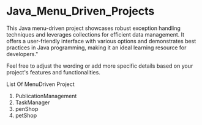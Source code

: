# Java_Menu_Driven_Projects
This Java menu-driven project showcases robust exception handling techniques and leverages collections for efficient data management. It offers a user-friendly interface with various options and demonstrates best practices in Java programming, making it an ideal learning resource for developers."

Feel free to adjust the wording or add more specific details based on your project's features and functionalities.

List Of MenuDriven Project

1. PublicationManagement
2. TaskManager
3. penShop
4. petShop
